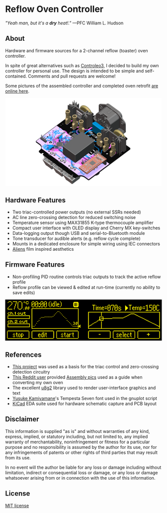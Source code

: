 # Reflow Oven Controller

_"Yeah man, but it's a **dry** heat!."_ —PFC William L. Hudson

## About

Hardware and firmware sources for a 2-channel reflow (toaster) oven controller.

In spite of great alternatives such as [Controleo3](http://www.whizoo.com/controleo3), I decided to build my own controller for personal use. The design is intended to be simple and self-contained. Comments and pull requests are welcome!

Some pictures of the assembled controller and completed oven retrofit [are online here](https://imgur.com/gallery/L4Zu2G3).

![3D Rendering of PCB](reflow.png?raw=true "3D Rendering of PCB")

## Hardware Features

- Two triac-controlled power outputs (no external SSRs needed)
- AC line zero-crossing detection for reduced switching noise
- Temperature sensor using MAX31855 K-type thermocouple amplifier
- Compact user interface with OLED display and Cherry MX key-switches
- Data-logging output though USB and serial-to-Bluetooth module
- Tone transducer for audible alerts (e.g. reflow cycle complete)
- Mounts in a dedicated enclosure for simple wiring using IEC connectors
- [Aliens](https://en.wikipedia.org/wiki/Aliens_(film)) film inspired aesthetics

## Firmware Features

- Non-profiling PID routine controls triac outputs to track the active reflow profile
- Reflow profile can be viewed & edited at run-time (currently no ability to save edits)

![Main and profile UI displays](ui.png?raw=true "Main and profile UI displays")

## References

- [This project](https://www.allaboutcircuits.com/projects/controlling-ac-mains-with-a-microcontroller-for-fun-and-profit) was used as a basis for the triac control and zero-crossing detection circuitry
- [This Reddit user](https://www.reddit.com/user/rich-creamery-butter) provided [Assembly pics](https://imgur.com/a/sCKgO) used as a guide when converting my own oven
- The excellent [u8g2](https://github.com/olikraus/u8g2) library used to render user-interface graphics and text
- [Yusuke Kamiyamane](mailto:p@yusukekamiyamane.com)'s Tempesta Seven font used in the gnuplot script
- [KiCad](http://kicad-pcb.org/) EDA suite used for hardware schematic capture and PCB layout

## Disclaimer

This information is supplied "as is" and without warranties of any kind, express, implied, or statutory including, but not limited to, any implied warranty of merchantability, noninfringement or fitness for a particular purpose and no responsibility is assumed by the author for its use, nor for any infringements of patents or other rights of third parties that may result from its use.

In no event will the author be liable for any loss or damage including without limitation, indirect or consequential loss or damage, or any loss or damage whatsoever arising from or in connection with the use of this information.

## License

[MIT license](LICENSE)
